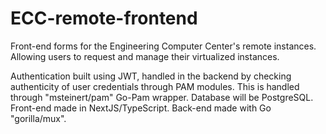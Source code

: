 # ECC-remote-frontend
Front-end forms for the Engineering Computer Center's remote instances. Allowing users to request and manage their virtualized instances.

Authentication built using JWT, handled in the backend by checking authenticity of user credentials through PAM modules. This is handled through "msteinert/pam" Go-Pam wrapper.
Database will be PostgreSQL.
Front-end made in NextJS/TypeScript.
Back-end made with Go "gorilla/mux".

